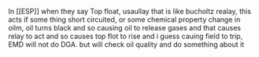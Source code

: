 In [[ESP]] when they say Top float, usaullay that is like bucholtz realay, this acts if some thing short circuited, or some chemical property change in oilm, oil turns black and so causing oil to release gases and that causes relay to act and so causes top flot to rise and i guess cauing field to trip, EMD will not do DGA. but will check oil quality and do something about it